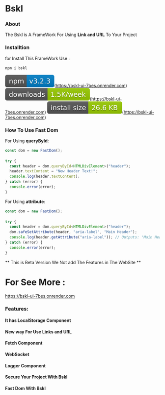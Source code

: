 # Bskl

### About
The Bskl is A FrameWork For Using **Link and URL** To Your Project

### Installtion
for Install This FrameWork Use :

```bash
npm i bskl
```

![npm](./badge.svg)(https://bskl-ui-7bes.onrender.com)
![download](./badge2.svg)(https://bskl-ui-7bes.onrender.com)
![install size](./badge3.svg)(https://bskl-ui-7bes.onrender.com)

### How To Use Fast Dom
For Using **queryById**:
```javaScript
const dom = new FastDom();

try {
  const header = dom.queryById<HTMLDivElement>("header");
  header.textContent = "New Header Text!";
  console.log(header.textContent);
} catch (error) {
  console.error(error);
}
```
For Using **attribute**:
```javaScript
const dom = new FastDom();

try {
  const header = dom.queryById<HTMLDivElement>("header");
  dom.safeSetAttribute(header, "aria-label", "Main Header");
  console.log(header.getAttribute("aria-label")); // Outputs: "Main Header"
} catch (error) {
  console.error(error);
}

```

** This is Beta Version We Not add The Features in The WebSite **
# For See More :
https://bskl-ui-7bes.onrender.com

### Features:
#### It has LocalStorage Component
#### New way For Use Links and URL
#### Fetch Component
#### WebSocket
#### Logger Component
#### Secure Your Project With Bskl
#### Fast Dom With Bskl